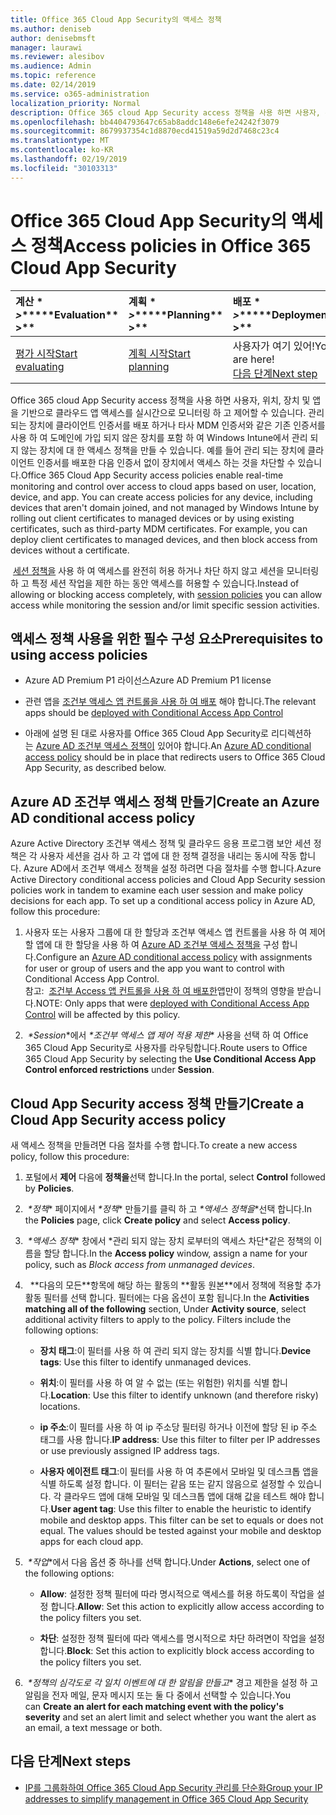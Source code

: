```yaml
---
title: Office 365 Cloud App Security의 액세스 정책
ms.author: deniseb
author: denisebmsft
manager: laurawi
ms.reviewer: alesibov
ms.audience: Admin
ms.topic: reference
ms.date: 02/14/2019
ms.service: o365-administration
localization_priority: Normal
description: Office 365 cloud App Security access 정책을 사용 하면 사용자, 위치, 장치 및 앱을 기반으로 클라우드 앱 액세스를 실시간으로 모니터링 하 고 제어할 수 있습니다. 관리 되는 장치에 클라이언트 인증서를 배포 하거나 타사 MDM 인증서와 같은 기존 인증서를 사용 하 여 도메인에 가입 되지 않은 장치를 포함 하 여 Windows Intune에서 관리 되지 않는 장치에 대 한 액세스 정책을 만들 수 있습니다. 예를 들어 관리 되는 장치에 클라이언트 인증서를 배포한 다음 인증서 없이 장치에서 액세스 하는 것을 차단할 수 있습니다.
ms.openlocfilehash: bb4404793647c65ab8addc148e6efe24242f3079
ms.sourcegitcommit: 8679937354c1d8870ecd41519a59d2d7468c23c4
ms.translationtype: MT
ms.contentlocale: ko-KR
ms.lasthandoff: 02/19/2019
ms.locfileid: "30103313"
---
```

# <a name="access-policies-in-office-365-cloud-app-security"></a><span data-ttu-id="e19a3-105">Office 365 Cloud App Security의 액세스 정책</span><span class="sxs-lookup"><span data-stu-id="e19a3-105">Access policies in Office 365 Cloud App Security</span></span>

|<span data-ttu-id="e19a3-106">계산 \* *\>*\*</span><span class="sxs-lookup"><span data-stu-id="e19a3-106">\*\*\*\*Evaluation\*\* \>\*\*</span></span>|<span data-ttu-id="e19a3-107">계획 \* *\>*\*</span><span class="sxs-lookup"><span data-stu-id="e19a3-107">\*\*\*\*Planning\*\* \>\*\*</span></span>|<span data-ttu-id="e19a3-108">배포 \* *\>*\*</span><span class="sxs-lookup"><span data-stu-id="e19a3-108">\*\*\*\*Deployment\*\* \>\*\*</span></span>|<span data-ttu-id="e19a3-109">사용률 \* \* \* \*</span><span class="sxs-lookup"><span data-stu-id="e19a3-109">\*\*\*\*Utilization\*\*\*\*</span></span>|
|:-----|:-----|:-----|:-----|
|[<span data-ttu-id="e19a3-110">평가 시작</span><span class="sxs-lookup"><span data-stu-id="e19a3-110">Start evaluating</span></span>](office-365-cas-overview.md) <br/> |[<span data-ttu-id="e19a3-111">계획 시작</span><span class="sxs-lookup"><span data-stu-id="e19a3-111">Start planning</span></span>](get-ready-for-office-365-cas.md) <br/> |<span data-ttu-id="e19a3-112">사용자가 여기 있어!</span><span class="sxs-lookup"><span data-stu-id="e19a3-112">You are here!</span></span>  <br/> [<span data-ttu-id="e19a3-113">다음 단계</span><span class="sxs-lookup"><span data-stu-id="e19a3-113">Next step</span></span>](group-your-ip-addresses-in-ocas.md) <br/> |[<span data-ttu-id="e19a3-114">활용 시작</span><span class="sxs-lookup"><span data-stu-id="e19a3-114">Start utilizing</span></span>](utilization-activities-for-ocas.md) <br/> |

<span data-ttu-id="e19a3-p102">Office 365 cloud App Security access 정책을 사용 하면 사용자, 위치, 장치 및 앱을 기반으로 클라우드 앱 액세스를 실시간으로 모니터링 하 고 제어할 수 있습니다. 관리 되는 장치에 클라이언트 인증서를 배포 하거나 타사 MDM 인증서와 같은 기존 인증서를 사용 하 여 도메인에 가입 되지 않은 장치를 포함 하 여 Windows Intune에서 관리 되지 않는 장치에 대 한 액세스 정책을 만들 수 있습니다. 예를 들어 관리 되는 장치에 클라이언트 인증서를 배포한 다음 인증서 없이 장치에서 액세스 하는 것을 차단할 수 있습니다.</span><span class="sxs-lookup"><span data-stu-id="e19a3-p102">Office 365 Cloud App Security access policies enable real-time monitoring and control over access to cloud apps based on user, location, device, and app. You can create access policies for any device, including devices that aren't domain joined, and not managed by Windows Intune by rolling out client certificates to managed devices or by using existing certificates, such as third-party MDM certificates. For example, you can deploy client certificates to managed devices, and then block access from devices without a certificate.</span></span>

<span data-ttu-id="e19a3-118"> [세션 정책을](ocas-session-policies.md) 사용 하 여 액세스를 완전히 허용 하거나 차단 하지 않고 세션을 모니터링 하 고 특정 세션 작업을 제한 하는 동안 액세스를 허용할 수 있습니다.</span><span class="sxs-lookup"><span data-stu-id="e19a3-118">Instead of allowing or blocking access completely, with [session policies](ocas-session-policies.md) you can allow access while monitoring the session and/or limit specific session activities.</span></span>

## <a name="prerequisites-to-using-access-policies"></a><span data-ttu-id="e19a3-119">액세스 정책 사용을 위한 필수 구성 요소</span><span class="sxs-lookup"><span data-stu-id="e19a3-119">Prerequisites to using access policies</span></span>

- <span data-ttu-id="e19a3-120">Azure AD Premium P1 라이선스</span><span class="sxs-lookup"><span data-stu-id="e19a3-120">Azure AD Premium P1 license</span></span>

- <span data-ttu-id="e19a3-121">관련 앱을 [조건부 액세스 앱 컨트롤을 사용 하 여 배포](https://docs.microsoft.com/en-us/cloud-app-security/proxy-deployment-aad) 해야 합니다.</span><span class="sxs-lookup"><span data-stu-id="e19a3-121">The relevant apps should be [deployed with Conditional Access App Control](https://docs.microsoft.com/en-us/cloud-app-security/proxy-deployment-aad)</span></span>

- <span data-ttu-id="e19a3-122">아래에 설명 된 대로 사용자를 Office 365 Cloud App Security로 리디렉션하는 [Azure AD 조건부 액세스 정책이](https://docs.microsoft.com/azure/active-directory/active-directory-conditional-access-azure-portal) 있어야 합니다.</span><span class="sxs-lookup"><span data-stu-id="e19a3-122">An [Azure AD conditional access policy](https://docs.microsoft.com/azure/active-directory/active-directory-conditional-access-azure-portal) should be in place that redirects users to Office 365 Cloud App Security, as described below.</span></span>

## <a name="create-an-azure-ad-conditional-access-policy"></a><span data-ttu-id="e19a3-123">Azure AD 조건부 액세스 정책 만들기</span><span class="sxs-lookup"><span data-stu-id="e19a3-123">Create an Azure AD conditional access policy</span></span>

<span data-ttu-id="e19a3-p103">Azure Active Directory 조건부 액세스 정책 및 클라우드 응용 프로그램 보안 세션 정책은 각 사용자 세션을 검사 하 고 각 앱에 대 한 정책 결정을 내리는 동시에 작동 합니다. Azure AD에서 조건부 액세스 정책을 설정 하려면 다음 절차를 수행 합니다.</span><span class="sxs-lookup"><span data-stu-id="e19a3-p103">Azure Active Directory conditional access policies and Cloud App Security session policies work in tandem to examine each user session and make policy decisions for each app. To set up a conditional access policy in Azure AD, follow this procedure:</span></span>

1. <span data-ttu-id="e19a3-126">사용자 또는 사용자 그룹에 대 한 할당과 조건부 액세스 앱 컨트롤을 사용 하 여 제어할 앱에 대 한 할당을 사용 하 여 [Azure AD 조건부 액세스 정책을](https://docs.microsoft.com/azure/active-directory/active-directory-conditional-access-azure-portal) 구성 합니다.</span><span class="sxs-lookup"><span data-stu-id="e19a3-126">Configure an [Azure AD conditional access policy](https://docs.microsoft.com/azure/active-directory/active-directory-conditional-access-azure-portal) with assignments for user or group of users and the app you want to control with Conditional Access App Control.</span></span><br><span data-ttu-id="e19a3-127">참고:  [조건부 Access 앱 컨트롤을 사용 하 여 배포한](https://docs.microsoft.com/cloud-app-security/proxy-deployment-aad)앱만이 정책의 영향을 받습니다.</span><span class="sxs-lookup"><span data-stu-id="e19a3-127">NOTE: Only apps that were [deployed with Conditional Access App Control](https://docs.microsoft.com/cloud-app-security/proxy-deployment-aad) will be affected by this policy.</span></span>

2. <span data-ttu-id="e19a3-128"> *\*Session*\*에서 *\*조건부 액세스 앱 제어 적용 제한** 사용을 선택 하 여 Office 365 Cloud App Security로 사용자를 라우팅합니다.</span><span class="sxs-lookup"><span data-stu-id="e19a3-128">Route users to Office 365 Cloud App Security by selecting the **Use Conditional Access App Control enforced restrictions** under **Session**.</span></span>

## <a name="create-a-cloud-app-security-access-policy"></a><span data-ttu-id="e19a3-129">Cloud App Security access 정책 만들기</span><span class="sxs-lookup"><span data-stu-id="e19a3-129">Create a Cloud App Security access policy</span></span>

<span data-ttu-id="e19a3-130">새 액세스 정책을 만들려면 다음 절차를 수행 합니다.</span><span class="sxs-lookup"><span data-stu-id="e19a3-130">To create a new access policy, follow this procedure:</span></span>

1. <span data-ttu-id="e19a3-131">포털에서 **제어** 다음에 **정책을**선택 합니다.</span><span class="sxs-lookup"><span data-stu-id="e19a3-131">In the portal, select **Control** followed by **Policies**.</span></span>

2. <span data-ttu-id="e19a3-132"> *\*정책** 페이지에서 *\*정책** 만들기를 클릭 하 고 *\*액세스 정책을*\*선택 합니다.</span><span class="sxs-lookup"><span data-stu-id="e19a3-132">In the **Policies** page, click **Create policy** and select **Access policy**.</span></span>

3. <span data-ttu-id="e19a3-133"> *\*액세스 정책** 창에서 \*관리 되지 않는 장치 로부터의 액세스 차단\*같은 정책의 이름을 할당 합니다.</span><span class="sxs-lookup"><span data-stu-id="e19a3-133">In the **Access policy** window, assign a name for your policy, such as *Block access from unmanaged devices*.</span></span>

4. <span data-ttu-id="e19a3-p104">  \*\*다음의 모든\*\*항목에 해당 하는 활동의 \*\*활동 원본\*\*에서 정책에 적용할 추가 활동 필터를 선택 합니다. 필터에는 다음 옵션이 포함 됩니다.</span><span class="sxs-lookup"><span data-stu-id="e19a3-p104">In the **Activities matching all of the following** section, Under **Activity source**, select additional activity filters to apply to the policy. Filters include the following options:</span></span>
    
    - <span data-ttu-id="e19a3-136">**장치 태그**:이 필터를 사용 하 여 관리 되지 않는 장치를 식별 합니다.</span><span class="sxs-lookup"><span data-stu-id="e19a3-136">**Device tags**: Use this filter to identify unmanaged devices.</span></span>
    
    - <span data-ttu-id="e19a3-137">**위치**:이 필터를 사용 하 여 알 수 없는 (또는 위험한) 위치를 식별 합니다.</span><span class="sxs-lookup"><span data-stu-id="e19a3-137">**Location**: Use this filter to identify unknown (and therefore risky) locations.</span></span>
    
    - <span data-ttu-id="e19a3-138">**ip 주소**:이 필터를 사용 하 여 ip 주소당 필터링 하거나 이전에 할당 된 ip 주소 태그를 사용 합니다.</span><span class="sxs-lookup"><span data-stu-id="e19a3-138">**IP address**: Use this filter to filter per IP addresses or use previously assigned IP address tags.</span></span>
    
    - <span data-ttu-id="e19a3-p105">**사용자 에이전트 태그**:이 필터를 사용 하 여 추론에서 모바일 및 데스크톱 앱을 식별 하도록 설정 합니다. 이 필터는 같음 또는 같지 않음으로 설정할 수 있습니다. 각 클라우드 앱에 대해 모바일 및 데스크톱 앱에 대해 값을 테스트 해야 합니다.</span><span class="sxs-lookup"><span data-stu-id="e19a3-p105">**User agent tag**: Use this filter to enable the heuristic to identify mobile and desktop apps. This filter can be set to equals or does not equal. The values should be tested against your mobile and desktop apps for each cloud app.</span></span>

5. <span data-ttu-id="e19a3-142"> *\*작업*\*에서 다음 옵션 중 하나를 선택 합니다.</span><span class="sxs-lookup"><span data-stu-id="e19a3-142">Under **Actions**, select one of the following options:</span></span>
    
    - <span data-ttu-id="e19a3-143">**Allow**: 설정한 정책 필터에 따라 명시적으로 액세스를 허용 하도록이 작업을 설정 합니다.</span><span class="sxs-lookup"><span data-stu-id="e19a3-143">**Allow**: Set this action to explicitly allow access according to the policy filters you set.</span></span>
    
    - <span data-ttu-id="e19a3-144">**차단**: 설정한 정책 필터에 따라 액세스를 명시적으로 차단 하려면이 작업을 설정 합니다.</span><span class="sxs-lookup"><span data-stu-id="e19a3-144">**Block**: Set this action to explicitly block access according to the policy filters you set.</span></span>

6. <span data-ttu-id="e19a3-145"> *\*정책의 심각도로 각 일치 이벤트에 대 한 알림을 만들고** 경고 제한을 설정 하 고 알림을 전자 메일, 문자 메시지 또는 둘 다 중에서 선택할 수 있습니다.</span><span class="sxs-lookup"><span data-stu-id="e19a3-145">You can **Create an alert for each matching event with the policy's severity** and set an alert limit and select whether you want the alert as an email, a text message or both.</span></span>

## <a name="next-steps"></a><span data-ttu-id="e19a3-146">다음 단계</span><span class="sxs-lookup"><span data-stu-id="e19a3-146">Next steps</span></span>

- [<span data-ttu-id="e19a3-147">IP를 그룹화하여 Office 365 Cloud App Security 관리를 단순화</span><span class="sxs-lookup"><span data-stu-id="e19a3-147">Group your IP addresses to simplify management in Office 365 Cloud App Security</span></span>](group-your-ip-addresses-in-ocas.md)